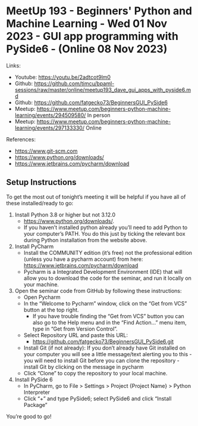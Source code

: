 # MeetUp 193 - Beginners' Python and Machine Learning - Wed 01 Nov 2023 - GUI app programming with PySide6 - (Online 08 Nov 2023)

Links:

- Youtube: <https://youtu.be/2adtcot9lm0>
- Github:  <https://github.com/timcu/bpaml-sessions/raw/master/online/meetup193_dave_gui_apps_with_pyside6.md>
- Github:  <https://github.com/fatgecko73/BeginnersGUI_PySide6>
- Meetup:  <https://www.meetup.com/beginners-python-machine-learning/events/294509580/> In person
- Meetup:  <https://www.meetup.com/beginners-python-machine-learning/events/297133330/> Online

References:

- <https://www.git-scm.com>
- <https://www.python.org/downloads/>
- <https://www.jetbrains.com/pycharm/download>

## Setup Instructions

To get the most out of tonight’s meeting it will be helpful if you have all of these installed/ready to go:

1. Install Python 3.8 or higher but not 3.12.0
    - <https://www.python.org/downloads/>.
    - If you haven’t installed python already you’ll need to add Python to your computer’s PATH.  You do this just by ticking the relevant box during Python installation from the website above.
2. Install PyCharm
    - Install the COMMUNITY edition (it’s free) not the professional edition (unless you have a pycharm account) from here: <https://www.jetbrains.com/pycharm/download>
    - Pycharm is a Integrated Development Environment (IDE) that will allow you to download the code for the seminar, and run it locally on your machine.
3. Open the seminar code from GitHub by following these instructions:
    - Open Pycharm
    - In the “Welcome to Pycharm” window, click on the “Get from VCS” button at the top right.
        - If you have trouble finding the “Get from VCS” button you can also go to the Help menu and in the “Find Action…” menu item, type in “Get from Version Control”.
    - Select Repository URL and paste this URL:
        - <https://github.com/fatgecko73/BeginnersGUI_PySide6.git>
    - Install Git (if not already): If you don’t already have Git installed on your computer you will see a little message/text alerting you to this - you will need to install Git before you can clone the repository - install Git by clicking on the message in pycharm
    - Click “Clone” to copy the repository to your local machine.
4. Install PySide 6
    - In PyCharm, go to File > Settings > Project {Project Name} >  Python Interpreter
    - Click “+”  and type PySide6; select PySide6 and click “Install Package”

You’re good to go!
